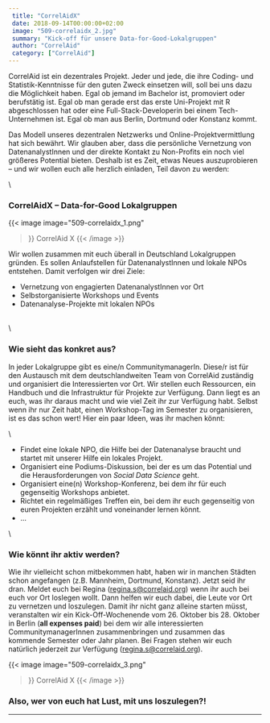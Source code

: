 ```yaml
---
 title: "CorrelAidX"
 date: 2018-09-14T00:00:00+02:00
 image: "509-correlaidx_2.jpg"
 summary: "Kick-off für unsere Data-for-Good-Lokalgruppen"
 author: "CorrelAid"
 category: ["CorrelAid"]
---
```



CorrelAid ist ein dezentrales Projekt. Jeder und jede, die ihre Coding-
und Statistik-Kenntnisse für den guten Zweck einsetzen will, soll bei
uns dazu die Möglichkeit haben. Egal ob jemand im Bachelor ist,
promoviert oder berufstätig ist. Egal ob man gerade erst das erste
Uni-Projekt mit R abgeschlossen hat oder eine Full-Stack-Developerin bei
einem Tech-Unternehmen ist. Egal ob man aus Berlin, Dortmund oder
Konstanz kommt.

Das Modell unseres dezentralen Netzwerks und Online-Projektvermittlung
hat sich bewährt. Wir glauben aber, dass die persönliche Vernetzung von
DatenanalystInnen und der direkte Kontakt zu Non-Profits ein noch viel
größeres Potential bieten. Deshalb ist es Zeit, etwas Neues
auszuprobieren – und wir wollen euch alle herzlich einladen, Teil davon
zu werden:

\


### **CorrelAidX – Data-for-Good Lokalgruppen**

{{< image 
    image="509-correlaidx_1.png"
>}}
CorrelAid X
{{< /image >}}


Wir wollen zusammen mit euch überall in Deutschland Lokalgruppen
gründen. Es sollen Anlaufstellen für DatenanalystInnen und lokale NPOs
entstehen. Damit verfolgen wir drei Ziele:

-   Vernetzung von engagierten DatenanalystInnen vor Ort
-   Selbstorganisierte Workshops und Events
-   Datenanalyse-Projekte mit lokalen NPOs

\
\


### Wie sieht das konkret aus?

In jeder Lokalgruppe gibt es eine/n CommunitymanagerIn. Diese/r ist für
den Austausch mit dem deutschlandweiten Team von CorrelAid zuständig und
organisiert die Interessierten vor Ort. Wir stellen euch Ressourcen, ein
Handbuch und die Infrastruktur für Projekte zur Verfügung. Dann liegt es
an euch, was ihr daraus macht und wie viel Zeit ihr zur Verfügung habt.
Selbst wenn ihr nur Zeit habt, einen Workshop-Tag im Semester zu
organisieren, ist es das schon wert! Hier ein paar Ideen, was ihr machen
könnt:

\
-   Findet eine lokale NPO, die Hilfe bei der Datenanalyse braucht und
    startet mit unserer Hilfe ein lokales Projekt.
-   Organisiert eine Podiums-Diskussion, bei der es um das Potential und
    die Herausforderungen von *Social Data Science* geht.
-   Organisiert eine(n) Workshop-Konferenz, bei dem ihr für euch
    gegenseitig Workshops anbietet.
-   Richtet ein regelmäßiges Treffen ein, bei dem ihr euch gegenseitig
    von euren Projekten erzählt und voneinander lernen könnt.
-   ...



\
### Wie könnt ihr aktiv werden?

Wie ihr vielleicht schon mitbekommen habt, haben wir in manchen Städten
schon angefangen (z.B. Mannheim, Dortmund, Konstanz). Jetzt seid ihr
dran. Meldet euch bei Regina (regina.s@correlaid.org) wenn ihr auch bei
euch vor Ort loslegen wollt. Dann helfen wir euch dabei, die Leute vor
Ort zu vernetzen und loszulegen. Damit ihr nicht ganz alleine starten
müsst, veranstalten wir ein Kick-Off-Wochenende vom 26. Oktober bis 28.
Oktober in Berlin (**all expenses paid**) bei dem wir alle
interessierten CommunitymanagerInnen zusammenbringen und zusammen das
kommende Semester oder Jahr planen. Bei Fragen stehen wir euch natürlich
jederzeit zur Verfügung (regina.s@correlaid.org).



{{< image 
    image="509-correlaidx_3.png"
>}}
CorrelAid X
{{< /image >}}

### Also, wer von euch hat Lust, mit uns loszulegen?!

------------------------------------------------------------------------


